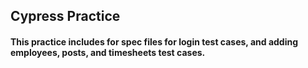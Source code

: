 ## Cypress Practice
#### This practice includes for spec files for login test cases, and adding employees, posts, and timesheets test cases. 
